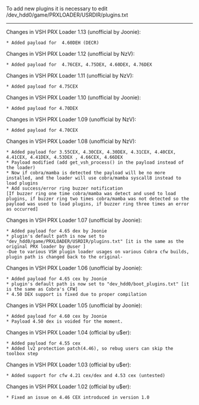 To add new plugins it is necessary to edit /dev_hdd0/game/PRXLOADER/USRDIR/plugins.txt 

-----------------------------------------------------------------------------------------------
Changes in VSH PRX Loader 1.13 (unofficial by Joonie): 

	* Added payload for  4.60DEH (DECR)
	
Changes in VSH PRX Loader 1.12 (unofficial by NzV): 

	* Added payload for  4.76CEX, 4.75DEX, 4.60DEX, 4.76DEX
	
Changes in VSH PRX Loader 1.11 (unofficial by NzV): 

	* Added payload for 4.75CEX
	
Changes in VSH PRX Loader 1.10 (unofficial by Joonie): 

	* Added payload for 4.70DEX

Changes in VSH PRX Loader 1.09 (unofficial by NzV): 

	* Added payload for 4.70CEX

	
Changes in VSH PRX Loader 1.08 (unofficial by NzV): 

	* Added payload for 3.55CEX, 4.30CEX, 4.30DEX, 4.31CEX, 4.40CEX, 4.41CEX, 4.41DEX, 4.53DEX , 4.66CEX, 4.66DEX
	* Payload modified (add get_vsh_process() in the payload instead of the loader)
	* Now if cobra/mamba is detected the payload will be no more installed, and the loader will use cobra/mamba syscall8 instead to load plugins
	* Add success/error ring buzzer notification
	[If buzzer ring one time cobra/mamba was detect and used to load plugins, if buzzer ring two times cobra/mamba was not detected so the payload was used to load plugins, if buzzer ring three times an error as occurred]

	
Changes in VSH PRX Loader 1.07 (unofficial by Joonie): 

	* Added payload for 4.65 dex by Joonie 
	* plugin's default path is now set to "dev_hdd0/game/PRXLOADER/USRDIR/plugins.txt" [it is the same as the original PRX loader by @user ] 
	-Due to various VSH plugin loader usages on various Cobra cfw builds, plugin path is changed back to the original- 

	
Changes in VSH PRX Loader 1.06 (unofficial by Joonie): 

	* Added payload for 4.65 cex by Joonie
	* plugin's default path is now set to "dev_hdd0/boot_plugins.txt" [it is the same as Cobra's CFW] 
	* 4.50 DEX support is fixed due to proper compilation 
	
	
Changes in VSH PRX Loader 1.05 (unofficial by Joonie): 

	* Added payload for 4.60 cex by Joonie 
	* Payload 4.50 dex is voided for the moment. 

	
Changes in VSH PRX Loader 1.04 (official by u$er): 

	* Added payload for 4.55 cex 
	* Added lv2 protection patch(4.46), so rebug users can skip the toolbox step 

	
Changes in VSH PRX Loader 1.03 (official by u$er): 

	* Added support for cfw 4.21 cex/dex and 4.53 cex (untested) 

	
Changes in VSH PRX Loader 1.02 (official by u$er): 

	* Fixed an issue on 4.46 CEX introduced in version 1.0 
